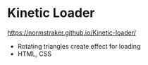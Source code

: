 # Kinetic Loader
https://normstraker.github.io/Kinetic-loader/
- Rotating triangles create effect for loading
- HTML, CSS